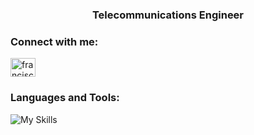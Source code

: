 <h3 align="center">Telecommunications Engineer</h3>

<h3 align="left">Connect with me:</h3>
<p align="left">
<a href="https://linkedin.com/in/franciscogonzalezcastro" target="blank"><img align="center" src="https://raw.githubusercontent.com/rahuldkjain/github-profile-readme-generator/master/src/images/icons/Social/linked-in-alt.svg" alt="franciscogonzalezcastro" height="30" width="40" /></a>
</p>

<h3 align="left">Languages and Tools:</h3>

![My Skills](https://skillicons.dev/icons?i=linux,py,c,arduino,raspberrypi,matlab)
